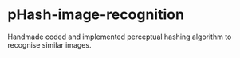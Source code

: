 # pHash-image-recognition
Handmade coded and implemented perceptual hashing algorithm to recognise similar images.
